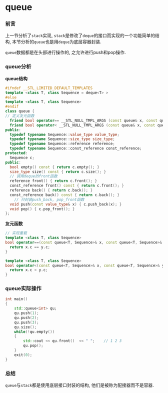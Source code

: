 # queue

### 前言

上一节分析了`stack`实现, `stack`是修改了`deque`的接口而实现的一个功能简单的结构, 本节分析的`queue`也是用`deque`为底层容器封装. 

`queue`数据都是在头部进行操作的, 之允许进行push和pop操作.



### queue分析

**queue结构**

```c++
#ifndef __STL_LIMITED_DEFAULT_TEMPLATES
template <class T, class Sequence = deque<T> >
#else
template <class T, class Sequence>
#endif
class queue {
// 定义友元函数
  friend bool operator== __STL_NULL_TMPL_ARGS (const queue& x, const queue& y);
  friend bool operator< __STL_NULL_TMPL_ARGS (const queue& x, const queue& y);
public:
  typedef typename Sequence::value_type value_type;
  typedef typename Sequence::size_type size_type;
  typedef typename Sequence::reference reference;
  typedef typename Sequence::const_reference const_reference;
protected:
  Sequence c;
public:
  bool empty() const { return c.empty(); }
  size_type size() const { return c.size(); }
  // 调用deque的front函数
  reference front() { return c.front(); }
  const_reference front() const { return c.front(); }
  reference back() { return c.back(); }
  const_reference back() const { return c.back(); }
    // 只封装push_back, pop_front函数
  void push(const value_type& x) { c.push_back(x); }
  void pop() { c.pop_front(); }
};
```



**友元函数**

```c++
// 实现重载
template <class T, class Sequence>
bool operator==(const queue<T, Sequence>& x, const queue<T, Sequence>& y) {
  return x.c == y.c;
}

template <class T, class Sequence>
bool operator<(const queue<T, Sequence>& x, const queue<T, Sequence>& y) {
  return x.c < y.c;
}
```



### queue实际操作

```c++
int main()
{
	std::queue<int> qu;
	qu.push(1);
	qu.push(2);
	qu.push(3);
	qu.size();
	while(!qu.empty())
	{
		std::cout << qu.front()  << " ";	// 1 2 3 
		qu.pop();
	}
	exit(0);
}
```



### 总结

`queue`与`stack`都是使用底层接口封装的结构, 他们是被称为配接器而不是容器.